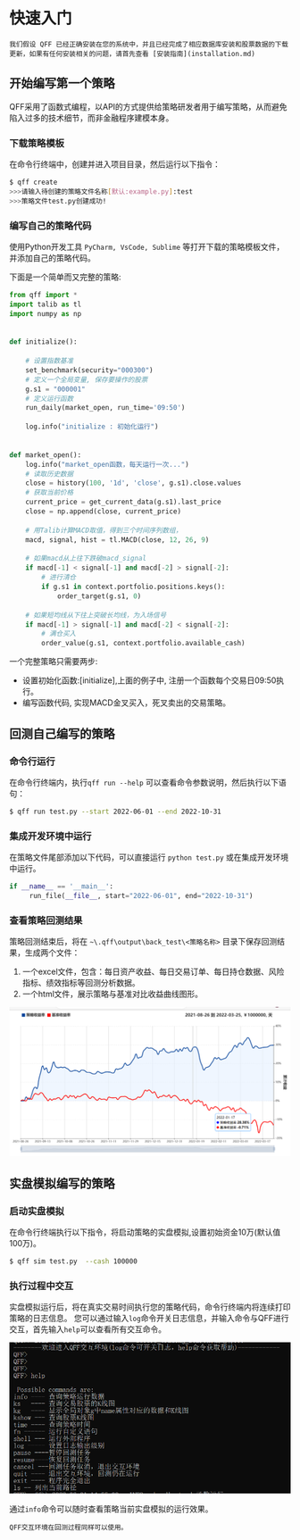 # 快速入门
```{admonition} 说明
我们假设 QFF 已经正确安装在您的系统中，并且已经完成了相应数据库安装和股票数据的下载更新，如果有任何安装相关的问题，请首先查看 [安装指南](installation.md)
```

## 开始编写第一个策略

QFF采用了函数式编程，以API的方式提供给策略研发者用于编写策略，从而避免陷入过多的技术细节，而非金融程序建模本身。


### 下载策略模板
在命令行终端中，创建并进入项目目录，然后运行以下指令：

```bash
$ qff create 
>>>请输入待创建的策略文件名称[默认:example.py]:test
>>>策略文件test.py创建成功!
```

### 编写自己的策略代码

使用Python开发工具 `PyCharm, VsCode, Sublime` 等打开下载的策略模板文件，并添加自己的策略代码。

下面是一个简单而又完整的策略:

```python
from qff import *
import talib as tl
import numpy as np


def initialize():

    # 设置指数基准
    set_benchmark(security="000300")
    # 定义一个全局变量, 保存要操作的股票
    g.s1 = "000001"
    # 定义运行函数
    run_daily(market_open, run_time='09:50')

    log.info("initialize : 初始化运行")


def market_open():
    log.info("market_open函数，每天运行一次...")
    # 读取历史数据
    close = history(100, '1d', 'close', g.s1).close.values
    # 获取当前价格
    current_price = get_current_data(g.s1).last_price
    close = np.append(close, current_price)

    # 用Talib计算MACD取值，得到三个时间序列数组，
    macd, signal, hist = tl.MACD(close, 12, 26, 9)

    # 如果macd从上往下跌破macd_signal
    if macd[-1] < signal[-1] and macd[-2] > signal[-2]:
        # 进行清仓
        if g.s1 in context.portfolio.positions.keys():
            order_target(g.s1, 0)

    # 如果短均线从下往上突破长均线，为入场信号
    if macd[-1] > signal[-1] and macd[-2] < signal[-2]:
        # 满仓买入
        order_value(g.s1, context.portfolio.available_cash)


```

一个完整策略只需要两步:

*   设置初始化函数:[initialize],上面的例子中, 注册一个函数每个交易日09:50执行。
*   编写函数代码, 实现MACD金叉买入，死叉卖出的交易策略。


## 回测自己编写的策略

### 命令行运行

在命令行终端内，执行`qff run --help` 可以查看命令参数说明，然后执行以下语句：

```bash
$ qff run test.py --start 2022-06-01 --end 2022-10-31 
```

### 集成开发环境中运行
 
在策略文件尾部添加以下代码，可以直接运行 `python test.py` 或在集成开发环境中运行。

```python
if __name__ == '__main__':
     run_file(__file__, start="2022-06-01", end="2022-10-31")
```

### 查看策略回测结果

策略回测结束后，将在 `~\.qff\output\back_test\<策略名称>` 目录下保存回测结果，生成两个文件：
1. 一个excel文件，包含：每日资产收益、每日交易订单、每日持仓数据、风险指标、绩效指标等回测分析数据。
2. 一个html文件，展示策略与基准对比收益曲线图形。

![strategy chart](_static/btresult.PNG)

## 实盘模拟编写的策略

### 启动实盘模拟
在命令行终端执行以下指令，将启动策略的实盘模拟,设置初始资金10万(默认值100万)。
```bash
$ qff sim test.py  --cash 100000
```

### 执行过程中交互

实盘模拟运行后，将在真实交易时间执行您的策略代码，命令行终端内将连续打印策略的日志信息。
您可以通过输入`log`命令开关日志信息，并输入命令与QFF进行交互，首先输入`help`可以查看所有交互命令。

![trace](_static/trace.PNG)

通过`info`命令可以随时查看策略当前实盘模拟的运行效果。

```{admonition} 说明
QFF交互环境在回测过程同样可以使用。
```